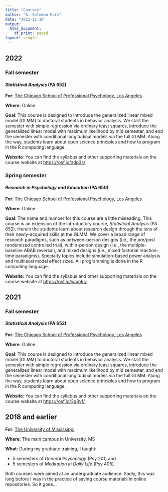 ```yaml
---
title: "Courses"
author: "A. Solomon Kurz"
date: "2022-12-10"
output:
  html_document:
    df_print: paged
layout: single
---
```


## 2022

### Fall semester

#### *Statistical Analysis* (PA 652)

**For**: [The Chicago School of Professional Psychology, Los Angeles](https://www.thechicagoschool.edu/learn/los-angeles/?utm_campus=105)

**Where**: Online

**Goal**: This course is designed to introduce the generalized linear mixed model (GLMM) to doctoral students in behavior analysis. We start the semester with simple regression via ordinary least squares, introduce the generalized linear model with maximum likelihood by mid semester, and end the semester with conditional longitudinal models via the full GLMM. Along the way, students learn about open science principles and how to program in the R computing language.

**Website**: You can find the syllabus and other supporting materials on the course website at https://osf.io/zdp3s/

### Spring semester

#### *Research in Psychology and Education* (PA 650)

**For**: [The Chicago School of Professional Psychology, Los Angeles](https://www.thechicagoschool.edu/learn/los-angeles/?utm_campus=105)

**Where**: Online

**Goal**: The name and number for this course are a little misleading. This course is an extension of the introductory course, *Statistical Analysis* (PA 652). Herein the students learn about research design through the lens of their newly-acquired skills at the GLMM. We cover a broad range of research paradigms, such as between-person designs (i.e., the pre/post randomized controlled trial), within-person design (i.e., the multiple-baseline ABAB reversal), and mixed designs (i.e., mixed factorial reaction-time paradigms). Specialty topics include simulation-based power analysis and multilevel model effect sizes. All programming is done in the R computing language.

**Website**: You can find the syllabus and other supporting materials on the course website at https://osf.io/wcm6r/

## 2021

### Fall semester

#### *Statistical Analysis* (PA 652)

**For**: [The Chicago School of Professional Psychology, Los Angeles](https://www.thechicagoschool.edu/learn/los-angeles/?utm_campus=105)

**Where**: Online

**Goal**: This course is designed to introduce the generalized linear mixed model (GLMM) to doctoral students in behavior analysis. We start the semester with simple regression via ordinary least squares, introduce the generalized linear model with maximum likelihood by mid semester, and end the semester with conditional longitudinal models via the full GLMM. Along the way, students learn about open science principles and how to program in the R computing language. 

**Website**: You can find the syllabus and other supporting materials on the course website at https://osf.io/3g8vf/

## 2018 and earlier

**For**: [The University of Mississippi](https://psychology.olemiss.edu/)

**Where**: The main campus in University, MS

**What**: During my graduate training, I taught:

* 5 semesters of *General Psychology* (Psy 201) and 
* 5 semesters of *Meditation in Daily Life* (Psy 405).

Both courses were aimed at an undergraduate audience. Sadly, this was long before I was in the practice of saving course materials in online repositories. So it goes...

